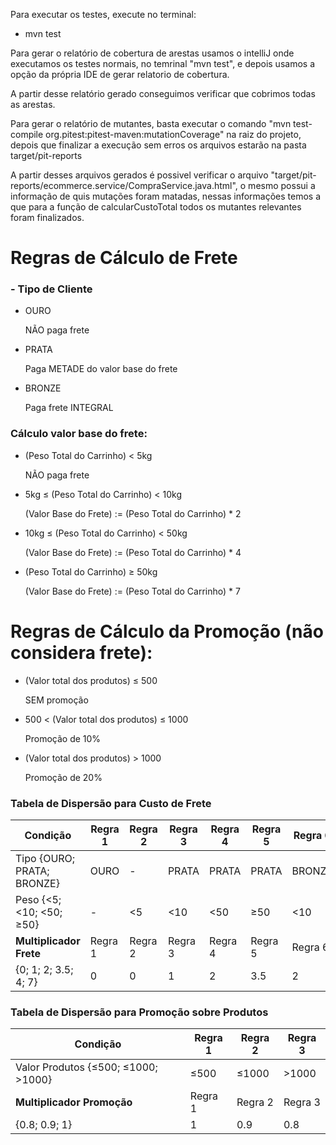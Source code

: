 Para executar os testes, execute no terminal:
- mvn test

Para gerar o relatório de cobertura de arestas usamos o intelliJ onde executamos os testes normais, no temrinal "mvn test", e depois usamos a opção da própria IDE de gerar relatorio de cobertura.

A partir desse relatório gerado conseguimos verificar que cobrimos todas as arestas.

Para gerar o relatório de mutantes, basta executar o comando "mvn test-compile org.pitest:pitest-maven:mutationCoverage" na raiz do projeto, depois que finalizar a execução sem erros os arquivos estarão na pasta target/pit-reports

A partir desses arquivos gerados é possivel verificar o arquivo "target/pit-reports/ecommerce.service/CompraService.java.html", o mesmo possui a informação de quis mutações foram matadas, nessas informações temos a que para a função de calcularCustoTotal todos os mutantes relevantes foram finalizados.

# Regras de Cálculo de Frete

### - Tipo de Cliente

- OURO

  NÃO paga frete


- PRATA

  Paga METADE do valor base do frete


- BRONZE

  Paga frete INTEGRAL

### Cálculo valor base do frete:

- (Peso Total do Carrinho) < 5kg

  NÃO paga frete


- 5kg ≤ (Peso Total do Carrinho) < 10kg

  (Valor Base do Frete) := (Peso Total do Carrinho) * 2


- 10kg ≤ (Peso Total do Carrinho) < 50kg

  (Valor Base do Frete) := (Peso Total do Carrinho) * 4


- (Peso Total do Carrinho) ≥ 50kg

  (Valor Base do Frete) := (Peso Total do Carrinho) * 7

# Regras de Cálculo da Promoção (não considera frete):

- (Valor total dos produtos) ≤ 500

  SEM promoção


- 500 < (Valor total dos produtos) ≤ 1000

  Promoção de 10%


- (Valor total dos produtos) > 1000

  Promoção de 20%






### Tabela de Dispersão para Custo de Frete

| **Condição**               | Regra 1 | Regra 2 | Regra 3 | Regra 4 | Regra 5 | Regra 6 | Regra 7 | Regra 8 |
|----------------------------|---------|---------|---------|---------|---------|---------|---------|---------|
| Tipo {OURO; PRATA; BRONZE} | OURO    | -       | PRATA   | PRATA   | PRATA   | BRONZE  | BRONZE  | BRONZE  |
| Peso {<5; <10; <50; ≥50}   | -       | <5      | <10     | <50     | ≥50     | <10     | <50     | ≥50     |
| **Multiplicador Frete**    | Regra 1 | Regra 2 | Regra 3 | Regra 4 | Regra 5 | Regra 6 | Regra 7 | Regra 8 |
| {0; 1; 2; 3.5; 4; 7}       | 0       | 0       | 1       | 2       | 3.5     | 2       | 4       | 7       |


### Tabela de Dispersão para Promoção sobre Produtos

| **Condição**                        | Regra 1 | Regra 2 | Regra 3 |
|-------------------------------------|---------|---------|---------|
| Valor Produtos {≤500; ≤1000; >1000} | ≤500    | ≤1000   | >1000   |
| **Multiplicador Promoção**          | Regra 1 | Regra 2 | Regra 3 |
| {0.8; 0.9; 1}                       | 1       | 0.9     | 0.8     |